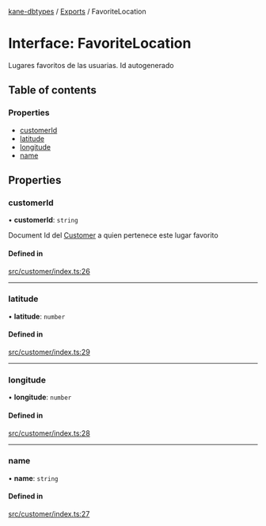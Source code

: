 [kane-dbtypes](../README.md) / [Exports](../modules.md) / FavoriteLocation

# Interface: FavoriteLocation

Lugares favoritos de las usuarias. Id autogenerado

## Table of contents

### Properties

- [customerId](FavoriteLocation.md#customerid)
- [latitude](FavoriteLocation.md#latitude)
- [longitude](FavoriteLocation.md#longitude)
- [name](FavoriteLocation.md#name)

## Properties

### customerId

• **customerId**: `string`

Document Id del [Customer](Customer.md) a quien pertenece este lugar favorito

#### Defined in

[src/customer/index.ts:26](https://github.com/gatitolabs/kane-dbtypes/blob/73714e6/src/customer/index.ts#L26)

___

### latitude

• **latitude**: `number`

#### Defined in

[src/customer/index.ts:29](https://github.com/gatitolabs/kane-dbtypes/blob/73714e6/src/customer/index.ts#L29)

___

### longitude

• **longitude**: `number`

#### Defined in

[src/customer/index.ts:28](https://github.com/gatitolabs/kane-dbtypes/blob/73714e6/src/customer/index.ts#L28)

___

### name

• **name**: `string`

#### Defined in

[src/customer/index.ts:27](https://github.com/gatitolabs/kane-dbtypes/blob/73714e6/src/customer/index.ts#L27)
